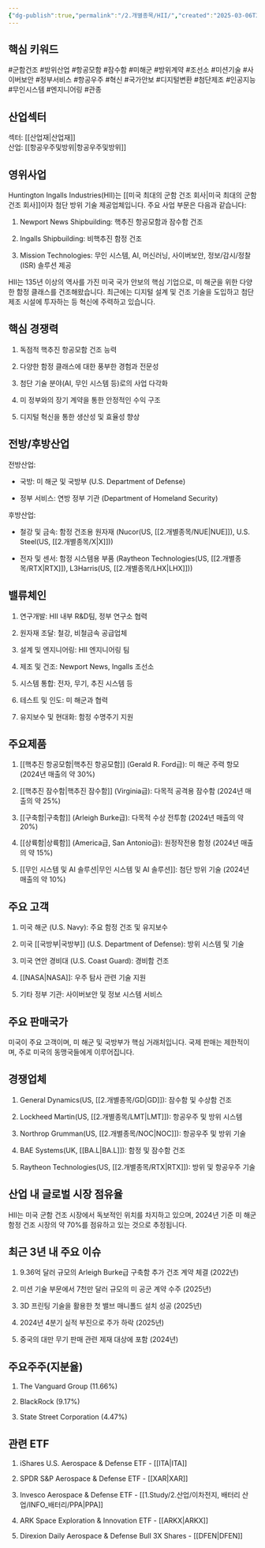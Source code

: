 ```yaml
---
{"dg-publish":true,"permalink":"/2.개별종목/HII/","created":"2025-03-06T21:40:15.939+09:00","updated":"2025-06-03T20:05:59.393+09:00"}
---
```


## 핵심 키워드

#군함건조 #방위산업 #항공모함 #잠수함 #미해군 #방위계약 #조선소 #미션기술 #사이버보안 #정부서비스 #항공우주 #혁신 #국가안보 #디지털변환 #첨단제조 #인공지능 #무인시스템 #엔지니어링 #관종

## 산업섹터

섹터: [[산업재\|산업재]]  
산업: [[항공우주및방위\|항공우주및방위]]

## 영위사업

Huntington Ingalls Industries(HII)는 [[미국 최대의 군함 건조 회사\|미국 최대의 군함 건조 회사]]이자 첨단 방위 기술 제공업체입니다. 주요 사업 부문은 다음과 같습니다:

1. Newport News Shipbuilding: 핵추진 항공모함과 잠수함 건조
    
2. Ingalls Shipbuilding: 비핵추진 함정 건조
    
3. Mission Technologies: 무인 시스템, AI, 머신러닝, 사이버보안, 정보/감시/정찰(ISR) 솔루션 제공
    

HII는 135년 이상의 역사를 가진 미국 국가 안보의 핵심 기업으로, 미 해군을 위한 다양한 함정 클래스를 건조해왔습니다. 최근에는 디지털 설계 및 건조 기술을 도입하고 첨단 제조 시설에 투자하는 등 혁신에 주력하고 있습니다.

## 핵심 경쟁력

1. 독점적 핵추진 항공모함 건조 능력
    
2. 다양한 함정 클래스에 대한 풍부한 경험과 전문성
    
3. 첨단 기술 분야(AI, 무인 시스템 등)로의 사업 다각화
    
4. 미 정부와의 장기 계약을 통한 안정적인 수익 구조
    
5. 디지털 혁신을 통한 생산성 및 효율성 향상
    

## 전방/후방산업

전방산업:

- 국방: 미 해군 및 국방부 (U.S. Department of Defense)
    
- 정부 서비스: 연방 정부 기관 (Department of Homeland Security)
    

후방산업:

- 철강 및 금속: 함정 건조용 원자재 (Nucor(US, [[2.개별종목/NUE\|NUE]]), U.S. Steel(US, [[2.개별종목/X\|X]]))
    
- 전자 및 센서: 함정 시스템용 부품 (Raytheon Technologies(US, [[2.개별종목/RTX\|RTX]]), L3Harris(US, [[2.개별종목/LHX\|LHX]]))
    

## 밸류체인

1. 연구개발: HII 내부 R&D팀, 정부 연구소 협력
    
2. 원자재 조달: 철강, 비철금속 공급업체
    
3. 설계 및 엔지니어링: HII 엔지니어링 팀
    
4. 제조 및 건조: Newport News, Ingalls 조선소
    
5. 시스템 통합: 전자, 무기, 추진 시스템 등
    
6. 테스트 및 인도: 미 해군과 협력
    
7. 유지보수 및 현대화: 함정 수명주기 지원
    

## 주요제품

1. [[핵추진 항공모함\|핵추진 항공모함]] (Gerald R. Ford급): 미 해군 주력 항모 (2024년 매출의 약 30%)
    
2. [[핵추진 잠수함\|핵추진 잠수함]] (Virginia급): 다목적 공격용 잠수함 (2024년 매출의 약 25%)
    
3. [[구축함\|구축함]] (Arleigh Burke급): 다목적 수상 전투함 (2024년 매출의 약 20%)
    
4. [[상륙함\|상륙함]] (America급, San Antonio급): 원정작전용 함정 (2024년 매출의 약 15%)
    
5. [[무인 시스템 및 AI 솔루션\|무인 시스템 및 AI 솔루션]]: 첨단 방위 기술 (2024년 매출의 약 10%)
    

## 주요 고객

1. 미국 해군 (U.S. Navy): 주요 함정 건조 및 유지보수
    
2. 미국 [[국방부\|국방부]] (U.S. Department of Defense): 방위 시스템 및 기술
    
3. 미국 연안 경비대 (U.S. Coast Guard): 경비함 건조
    
4. [[NASA\|NASA]]: 우주 탐사 관련 기술 지원
    
5. 기타 정부 기관: 사이버보안 및 정보 시스템 서비스
    

## 주요 판매국가

미국이 주요 고객이며, 미 해군 및 국방부가 핵심 거래처입니다. 국제 판매는 제한적이며, 주로 미국의 동맹국들에게 이루어집니다.

## 경쟁업체

1. General Dynamics(US, [[2.개별종목/GD\|GD]]): 잠수함 및 수상함 건조
    
2. Lockheed Martin(US, [[2.개별종목/LMT\|LMT]]): 항공우주 및 방위 시스템
    
3. Northrop Grumman(US, [[2.개별종목/NOC\|NOC]]): 항공우주 및 방위 기술
    
4. BAE Systems(UK, [[BA.L\|BA.L]]): 함정 및 잠수함 건조
    
5. Raytheon Technologies(US, [[2.개별종목/RTX\|RTX]]): 방위 및 항공우주 기술
    

## 산업 내 글로벌 시장 점유율

HII는 미국 군함 건조 시장에서 독보적인 위치를 차지하고 있으며, 2024년 기준 미 해군 함정 건조 시장의 약 70%를 점유하고 있는 것으로 추정됩니다.

## 최근 3년 내 주요 이슈

1. 9.36억 달러 규모의 Arleigh Burke급 구축함 추가 건조 계약 체결 (2022년)
    
2. 미션 기술 부문에서 7천만 달러 규모의 미 공군 계약 수주 (2025년)
    
3. 3D 프린팅 기술을 활용한 첫 밸브 매니폴드 설치 성공 (2025년)
    
4. 2024년 4분기 실적 부진으로 주가 하락 (2025년)
    
5. 중국의 대만 무기 판매 관련 제재 대상에 포함 (2024년)
    

## 주요주주(지분율)

1. The Vanguard Group (11.66%)
    
2. BlackRock (9.17%)
    
3. State Street Corporation (4.47%)
    

## 관련 ETF

1. iShares U.S. Aerospace & Defense ETF - [[ITA\|ITA]]
    
2. SPDR S&P Aerospace & Defense ETF - [[XAR\|XAR]]
    
3. Invesco Aerospace & Defense ETF - [[1.Study/2.산업/이차전지, 배터리 산업/INFO_배터리/PPA\|PPA]]
    
4. ARK Space Exploration & Innovation ETF - [[ARKX\|ARKX]]
    
5. Direxion Daily Aerospace & Defense Bull 3X Shares - [[DFEN\|DFEN]]